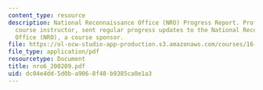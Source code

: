 ```yaml
---
content_type: resource
description: National Reconnaissance Office (NRO) Progress Report. Prof. Miller, a
  course instructor, sent regular progress updates to the National Reconnaissance
  Office (NRO), a course sponsor.
file: https://ol-ocw-studio-app-production.s3.amazonaws.com/courses/16-83x-space-systems-engineering-spring-2002-spring-2003/dc04e4dd5d0ba9068f48b9385ca0e1a3_nro6_200209.pdf
file_type: application/pdf
resourcetype: Document
title: nro6_200209.pdf
uid: dc04e4dd-5d0b-a906-8f48-b9385ca0e1a3
---
```

